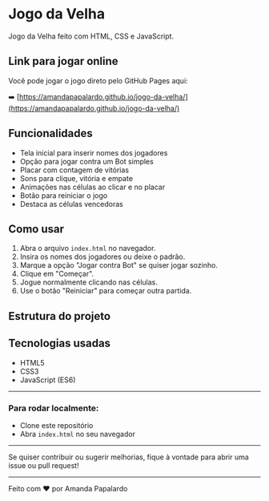 # Jogo da Velha

Jogo da Velha feito com HTML, CSS e JavaScript.

## Link para jogar online

Você pode jogar o jogo direto pelo GitHub Pages aqui:

➡️ [https://amandapapalardo.github.io/jogo-da-velha/](https://amandapapalardo.github.io/jogo-da-velha/)

## Funcionalidades

- Tela inicial para inserir nomes dos jogadores
- Opção para jogar contra um Bot simples
- Placar com contagem de vitórias
- Sons para clique, vitória e empate
- Animações nas células ao clicar e no placar
- Botão para reiniciar o jogo
- Destaca as células vencedoras

## Como usar

1. Abra o arquivo `index.html` no navegador.
2. Insira os nomes dos jogadores ou deixe o padrão.
3. Marque a opção "Jogar contra Bot" se quiser jogar sozinho.
4. Clique em "Começar".
5. Jogue normalmente clicando nas células.
6. Use o botão "Reiniciar" para começar outra partida.

## Estrutura do projeto


## Tecnologias usadas

- HTML5
- CSS3
- JavaScript (ES6)

---

### Para rodar localmente:

- Clone este repositório
- Abra `index.html` no seu navegador

---

Se quiser contribuir ou sugerir melhorias, fique à vontade para abrir uma issue ou pull request!

---

Feito com ❤️ por Amanda Papalardo

